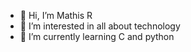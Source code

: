 - 👋 Hi, I’m Mathis R
- 👀 I’m interested in all about technology
- 🌱 I’m currently learning C and python

